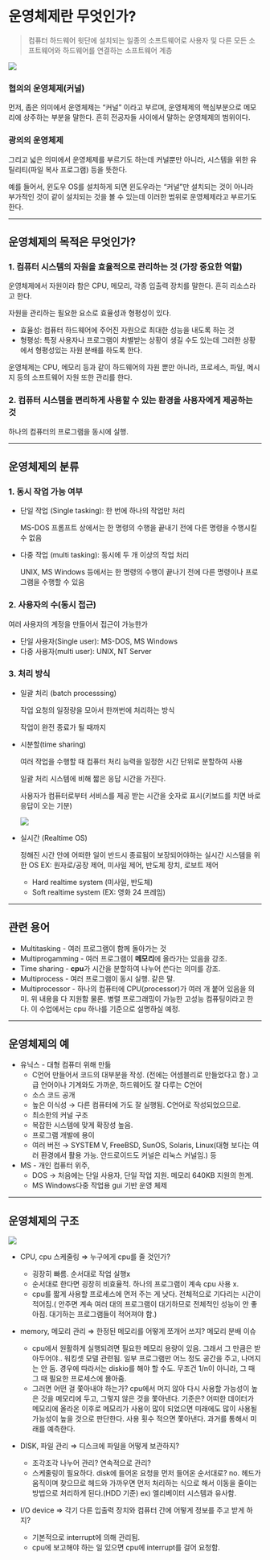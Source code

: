 # 운영체제란 무엇인가?

> 컴퓨터 하드웨어 윗단에 설치되는 일종의 소프트웨어로 사용자 및 다른 모든 소프트웨어와 하드웨어를 연결하는 소프트웨어 계층

<img src="Ref_Picture/Ch01/img.png">

### 협의의 운영체제(커널)

먼저, 좁은 의미에서 운영체제는 “커널” 이라고 부르며, 운영체제의 핵심부분으로 메모리에 상주하는 부분을 말한다. 흔히 전공자들 사이에서 말하는 운영체제의 범위이다.

### 광의의 운영체제

그리고 넓은 의미에서 운영체제를 부르기도 하는데 커널뿐만 아니라, 시스템을 위한 유틸리티(파일 복사 프로그램) 등을 뜻한다.

예를 들어서, 윈도우 OS를 설치하게 되면 윈도우라는 “커널”만 설치되는 것이 아니라 부가적인 것이 같이 설치되는 것을 볼 수 있는데 이러한 범위로 운영체제라고 부르기도 한다.

---

## 운영체제의 목적은 무엇인가?

### 1. 컴퓨터 시스템의 자원을 효율적으로 관리하는 것 (가장 중요한 역할)

운영체제에서 자원이라 함은 CPU, 메모리, 각종 입출력 장치를 말한다. 흔히 리소스라고 한다.

자원을 관리하는 필요한 요소로 효율성과 형평성이 있다.

- 효율성: 컴퓨터 하드웨어에 주어진 자원으로 최대한 성능을 내도록 하는 것
- 형평성: 특정 사용자나 프로그램이 차별받는 상황이 생길 수도 있는데 그러한 상황에서 형평성있는 자원 분배를 하도록 한다.

운영체제는 CPU, 메모리 등과 같이 하드웨어의 자원 뿐만 아니라, 프로세스, 파일, 메시지 등의 소프트웨어 자원 또한 관리를 한다.

### 2. 컴퓨터 시스템을 편리하게 사용할 수 있는 환경을 사용자에게 제공하는 것

하나의 컴퓨터의 프로그램을 동시에 실행.

---

## 운영체제의 분류
### 1. 동시 작업 가능 여부

- 단일 작업 (Single tasking): 한 번에 하나의 작업만 처리

  MS-DOS 프롬프트 상에서는 한 명령의 수행을 끝내기 전에 다른 명령을 수행시킬수 없음

- 다중 작업 (multi tasking): 동시에 두 개 이상의 작업 처리

  UNIX, MS Windows 등에서는 한 명령의 수행이 끝나기 전에 다른 명령이나 프로그램을 수행할 수 있음


### 2. 사용자의 수(동시 접근)

여러 사용자의 계정을 만들어서 접근이 가능한가

- 단일 사용자(Single user): MS-DOS, MS Windows
- 다중 사용자(multi user): UNIX, NT Server

### 3. 처리 방식

- 일괄 처리 (batch processsing)

  작업 요청의 일정량을 모아서 한꺼번에 처리하는 방식

  작업이 완전 종료가 될 때까지
- 시분할(time sharing)

    여러 작업을 수행할 때 컴퓨터 처리 능력을 일정한 시간 단위로 분할하여 사용

    일괄 처리 시스템에 비해 짧은 응답 시간을 가진다.

    사용자가 컴퓨터로부터 서비스를 제공 받는 시간을 숫자로 표시(키보드를 치면 바로 응답이 오는 기분)

    <img src="Ref_Picture/Ch01/img_1.png">

- 실시간 (Realtime OS)

  정해진 시간 안에 어떠한 일이 반드시 종료됨이 보장되어야하는 실시간 시스템을 위한 OS
  EX: 원자로/공장 제어, 미사일 제어, 반도체 장치, 로보트 제어

    - Hard realtime system (미사일, 반도체)
    - Soft realtime system (EX: 영화 24 프레임)

---

## 관련 용어

- Multitasking - 여러 프로그램이 함께 돌아가는 것
- Multiprogamming - 여러 프로그램이 **메모리**에 올라가는 있음을 강조.
- Time sharing - **cpu**가 시간을 분할하여 나누어 쓴다는 의미를 강조.
- Multiprocess - 여러 프로그램이 동시 실행. 같은 말.
- Multiprocessor - 하나의 컴퓨터에 CPU(processor)가 여러 개 붙어 있음을 의미. 위 내용을 다 지원함 물론. 병렬 프로그래밍이 가능한 고성능 컴퓨팅이라고 한다. 이 수업에서는 cpu 하나를 기준으로 설명하실 예정.

---

## 운영체제의 예

- 유닉스 - 대형 컴퓨터 위해 만듦
    - C언어 만들어서 코드의 대부분을 작성. (전에는 어셈블리로 만들었다고 함.) 고급 언어이나 기계와도 가까운, 하드웨어도 잘 다루는 C언어
    - 소스 코드 공개
    - 높은 이식성 → 다른 컴퓨터에 가도 잘 실행됨. C언어로 작성되었으므로.
    - 최소한의 커널 구조
    - 복잡한 시스템에 맞게 확장성 높음.
    - 프로그램 개발에 용이
    - 여러 버전 → SYSTEM V, FreeBSD, SunOS, Solaris, Linux(대형 보다는 여러 환경에서 활용 가능. 안드로이드도 커널은 리눅스 커널임.) 등
- MS - 개인 컴퓨터 위주,
    - DOS → 처음에는 단일 사용자, 단일 작업 지원. 메모리 640KB 지원의 한계.
    - MS Windows다중 작업용 gui 기반 운영 체제

---

## 운영체제의 구조

<img src="Ref_Picture/Ch01/img_2.png">

- CPU, cpu 스케줄링 ⇒ 누구에게 cpu를 줄 것인가?
    - 굉장히 빠름. 순서대로 작업 실행x
    - 순서대로 한다면 굉장히 비효율적. 하나의 프로그램이 계속 cpu 사용 x.
    - cpu를 짧게 사용할 프로세스에 먼저 주는 게 낫다. 전체적으로 기다리는 시간이 적어짐.( 안주면 계속 여러 대의 프로그램이 대기하므로 전체적인 성능이 안 좋아짐. 대기하는 프로그램들이 적어져야 함.)

- memory, 메모리 관리 ⇒ 한정된 메모리를 어떻게 쪼개어 쓰지? 메모리 분배 이슈
    - cpu에서 원활하게 실행되려면 필요한 메모리 용량이 있음. 그래서 그 만큼은 받아두어야.. 워킹셋 모델 관련됨. 일부 프로그램만 어느 정도 공간을 주고, 나머지는 안 둠. 경우에 따라서는 diskio를 해야 할 수도. 무조건 1/n이 아니라, 그 때 그 때 필요한 프로세스에 몰아줌.
    - 그러면 어떤 걸 쫓아내야 하는가? cpu에서 머지 않아 다시 사용할 가능성이 높은 것을 메모리에 두고, 그렇지 않은 것을 쫓아낸다. 기준은? 어떠한 데이터가 메모리에 올라온 이후로 메모리가 사용이 많이 되었으면 미래에도 많이 사용될 가능성이 높을 것으로 판단한다. 사용 횟수 적으면 쫓아낸다. 과거를 통해서 미래를 예측한다.

- DISK, 파일 관리 ⇒ 디스크에 파일을 어떻게 보관하지?
    - 조각조각 나누어 관리? 연속적으로 관리?
    - 스케줄링이 필요하다. disk에 들어온 요청을 먼저 들어온 순서대로? no. 헤드가 움직이며 찾으므로 헤드와 가까우면 먼저 처리하는 식으로 해서 이동을 줄이는 방법으로 처리하게 된다.(HDD 기준) ex) 엘리베이터 시스템과 유사함.

- I/O device ⇒ 각기 다른 입출력 장치와 컴퓨터 간에 어떻게 정보를 주고 받게 하지?
    - 기본적으로 interrupt에 의해 관리됨.
    - cpu에 보고해야 하는 일 있으면 cpu에 interrupt를 걸어 요청함.